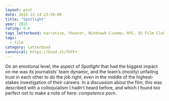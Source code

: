 ```yaml
---
layout: post 
date: 2015-12-14 23:59:00
title: "Spotlight"
year: 2015
rating: 0.8
tags_letterboxd: narrative, theater, Nitehawk Cinema, NYC, $5 Film Club
tags:
  - film
category: Letterboxd
canonical: https://boxd.it/7OfFr
---
```


On an emotional level, the aspect of <cite>Spotlight</cite> that had the biggest impact on me was its journalists’ team dynamic, and the team’s (mostly) unfailing trust in each other to do the job right, even in the middle of the highest-stakes investigation of their careers. In a discussion about the film, this was described with a colloquialism I hadn’t heard before, and which I found too perfect not to make a note of here: <cite>competence porn</cite>.